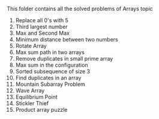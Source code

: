 This folder contains all the solved problems of Arrays topic

1) Replace all 0's with 5
2) Third largest number
3) Max and Second Max
4) Minimum distance between two numbers
5) Rotate Array
6) Max sum path in two arrays
7) Remove duplicates in small prime array
8) Max sum in the configuration
9) Sorted subsequence of size 3
10) Find duplicates in an array
11) Mountain Subarray Problem
12) Wave Array
13) Equilibrium Point
14) Stickler Thief
15) Product array puzzle
